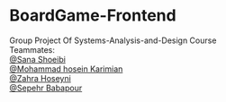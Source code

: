 # BoardGame-Frontend
Group Project Of Systems-Analysis-and-Design Course <br />
Teammates: <br />
[@Sana Shoeibi](https://github.com/shoeibi98) <br />
[@Mohammad hosein Karimian](https://github.com/mohammadhosseinkarimian) <br />
[@Zahra Hoseyni](https://github.com/zahrahosseini99)<br />
[@Sepehr Babapour](https://github.com/sprbpr)<br />

